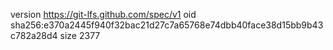 version https://git-lfs.github.com/spec/v1
oid sha256:e370a2445f940f32bac21d27c7a65768e74dbb40face38d15bb9b43c782a28d4
size 2377
